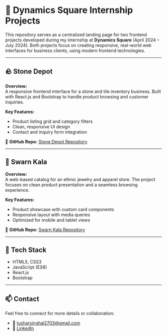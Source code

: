# 💼 Dynamics Square Internship Projects

This repository serves as a centralized landing page for two frontend projects developed during my internship at **Dynamics Square** (April 2024 – July 2024). Both projects focus on creating responsive, real-world web interfaces for business clients, using modern frontend technologies.

---

## 🪨 Stone Depot

**Overview:**  
A responsive frontend interface for a stone and tile inventory business. Built with React.js and Bootstrap to handle product browsing and customer inquiries.

**Key Features:**
- Product listing grid and category filters
- Clean, responsive UI design
- Contact and inquiry form integration

🔗 **GitHub Repo:** [Stone Depot Repository](https://github.com/Tushar7564/StoneDepot_Projects1_DynamicsSquare.git)

---

## 🧵 Swarn Kala

**Overview:**  
A web-based catalog for an ethnic jewelry and apparel store. The project focuses on clean product presentation and a seamless browsing experience.

**Key Features:**
- Product showcase with custom card components
- Responsive layout with media queries
- Optimized for mobile and tablet views

🔗 **GitHub Repo:** [Swarn Kala Repository](https://github.com/Tushar7564/SwarnKala_Projects2_DynamicsSquare.git)

---

## 🔧 Tech Stack
- HTML5, CSS3
- JavaScript (ES6)
- React.js
- Bootstrap

---

## 📫 Contact

Feel free to connect for more details or collaboration:

- 📧 [tusharsinghal2703@gmail.com](mailto:tusharsinghal2703@gmail.com)  
- 💼 [LinkedIn](https://linkedin.com/in/tushar-4962891ba)
